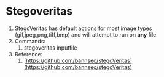 # Stegoveritas

1. StegoVeritas has default actions for most image types (gif,jpeg,png,tiff,bmp) and will attempt to run on **any** file.
2. Commands:
   1. stegoveritas inputfile
3. Reference:
   1. [https://github.com/bannsec/stegoVeritas](https://github.com/bannsec/stegoVeritas)
